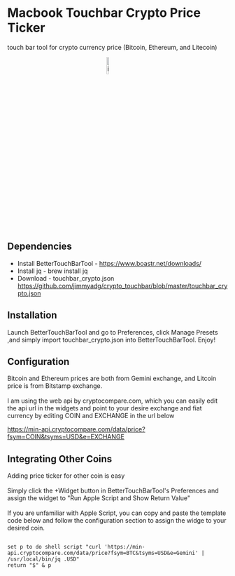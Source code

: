 # Macbook Touchbar Crypto Price Ticker
touch bar tool for crypto currency price (Bitcoin, Ethereum, and Litecoin)

<img style="display: block; margin: 0 auto; width:10%;" src="https://github.com/jimmyadg/crypto_touchbar/blob/master/banner.JPG" alt="imge"/>

## Dependencies
- Install BetterTouchBarTool - https://www.boastr.net/downloads/
- Install jq  - brew install jq
- Download - touchbar_crypto.json https://github.com/jimmyadg/crypto_touchbar/blob/master/touchbar_crypto.json

## Installation
Launch BetterTouchBarTool and go to Preferences, click Manage Presets ,and simply import touchbar_crypto.json into BetterTouchBarTool. Enjoy!

## Configuration
Bitcoin and Ethereum prices are both from Gemini exchange, and Litcoin price is from Bitstamp exchange.
<br>
<br>
I am using the web api by cryptocompare.com, which you can easily edit the api url in the widgets and point to your desire exchange and fiat currency by editing COIN and EXCHANGE in the url below

https://min-api.cryptocompare.com/data/price?fsym=COIN&tsyms=USD&e=EXCHANGE

## Integrating Other Coins
Adding price ticker for other coin is easy
<br>
<br>
Simply click the +Widget button in BetterTouchBarTool's Preferences and assign the widget to "Run Apple Script and Show Return Value"
<br>
<br>
If you are unfamiliar with Apple Script, you can copy and paste the template code below and follow the configuration section to assign the widge to your desired coin.

<code>
set p to do shell script "curl 'https://min-api.cryptocompare.com/data/price?fsym=BTC&tsyms=USD&e=Gemini' | /usr/local/bin/jq .USD"
return "$" & p
</code>
